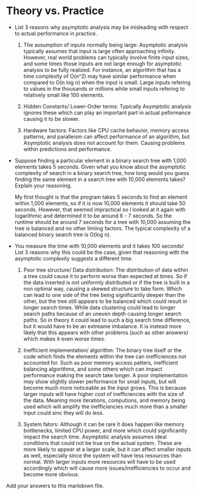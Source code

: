 # Theory vs. Practice

- List 3 reasons why asymptotic analysis may be misleading with respect to
  actual performance in practice.
  
  1. The assumption of inputs normally being large: Asymptotic analysis typically assumes that input is large often approaching infinity. However, real world problems can typically involve finite input sizes, and some times those inputs are not large enough for asymptotic analysis to be fully realized. For instance, an algorithm that has a time complexity of O(n^2) may have similar performance when compared to O(n log n) when the input is small. Large inputs refering to values in the thousands or millions while small inputs refering to relatively small like 100 elements.

  2. Hidden Constants/ Lower-Order terms: Typically Asymptotic analysis ignores these which can play an important part in actual peformance causing it to be slower.

  3. Hardware factors: Factors like CPU cache behavior, memory access patterns, and paralleism can affect performance of an algorithm, but Asymptotic analysis does not account for them. Causing problems within predictions and performance.

- Suppose finding a particular element in a binary search tree with 1,000
  elements takes 5 seconds. Given what you know about the asymptotic complexity
  of search in a binary search tree, how long would you guess finding the same
  element in a search tree with 10,000 elements takes? Explain your reasoning.

  My first thought is that the program takes 5 seconds to find an element within 1,000 elements, so if it is now 10,000 elements it should take 50 seconds. However, that seemed impractical so I looked at it again with logarithmic and determined it to be around 6 - 7 seconds. So the runtime should be around 7 seconds for a tree with 10,000 assuming the tree is balanced and no other limiing factors. The typical complexity of a balanced binary search tree is O(log n).


- You measure the time with 10,000 elements and it takes 100 seconds! List 3
  reasons why this could be the case, given that reasoning with the asymptotic
  complexity suggests a different time.
  
  1. Poor tree structure/ Data distribution: The distribution of data within a tree could cause it to perform worse than expected at times. So if the data inserted is not uniformly distributed or if the tree is built in a non optimal way, causing a skewed structure to take form. Which can lead to one side of the tree being significantly deeper than the other, but the tree still appears to be balanced which could result in longer search times. While data clustering could lead to longer search paths because of an uneven depth causing longer search paths. So in theory it could lead to such a big search time difference, but it would have to be an extreame imbalance. It is instead more likely that this appears with other problems (such as other answers) which makes it even worse times.

  2. Inefficient implementation/ algorithm: The binary tree itself or the code which finds the elements within the tree can inefficiences not accounted for. Such as poor memory access patters, inefficient balancing algorithms, and some others which can impact performance making the search take longer. A poor implementation may show slightly slower performance for small inputs, but will become much more noticeable as the input grows. This is because larger inputs will have higher cost of inefficiencies with the size of the data. Meaning more iterations, computions, and memory being used which will amplify the inefficiencies much more than a smaller input could sinc they will do less.

  3. System fators: Although it can be rare it does happen like memory bottlenecks, limited CPU power, and more which could significantly impact the search time. Asymptotic analysis assumes ideal conditions that could not be true on the actual system. These are more likely to appear at a larger scale, but it can affect smaller inputs as well, especially since the system will have less resources than normal. With larger inputs more resources will have to be used accordingly which will cause more issues/inefficiencies to occur and become more obvious.

Add your answers to this markdown file.
